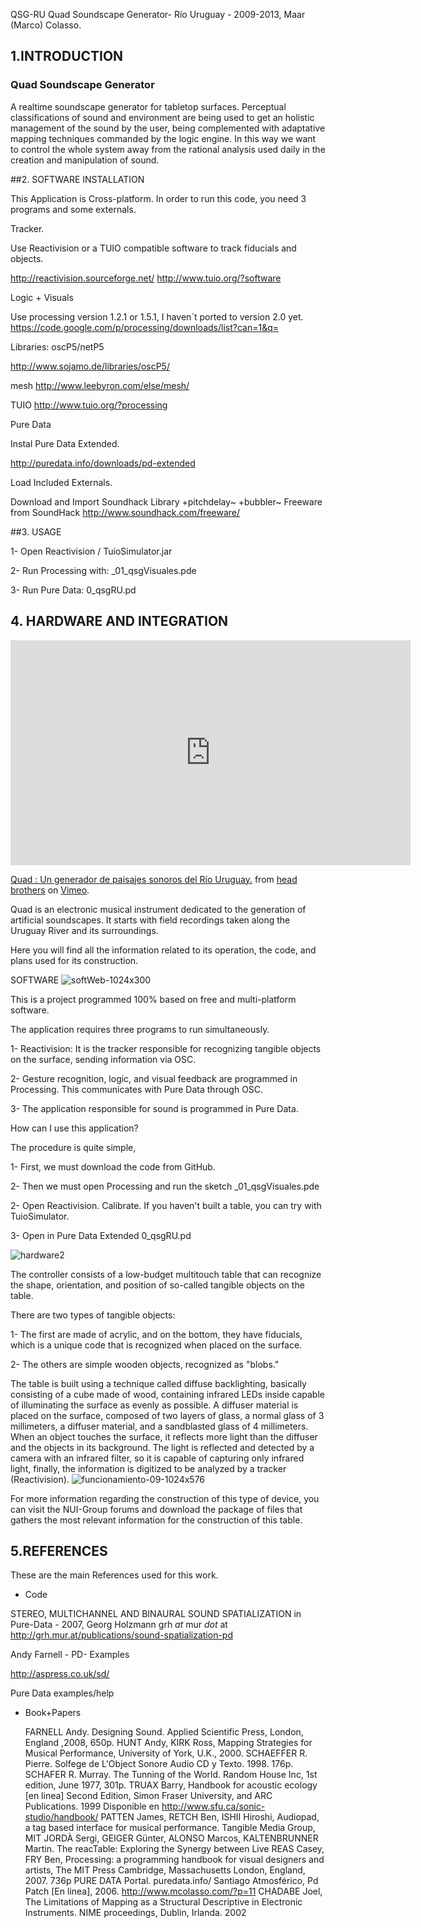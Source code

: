 QSG-RU 
Quad Soundscape Generator- Río Uruguay -
2009-2013, Maar (Marco) Colasso. 

## 1.INTRODUCTION 
### Quad Soundscape Generator
A realtime soundscape generator for tabletop surfaces.
Perceptual classifications of sound and environment are being used to get an holistic management of the sound by the user, being complemented with adaptative mapping techniques commanded by the logic engine. In this way we want to control the whole system away from the rational analysis used daily in the creation and manipulation of sound.

##2. SOFTWARE INSTALLATION

This Application is Cross-platform. 
In order to run this code, you need 3 programs and some externals. 

Tracker. 

Use Reactivision or a TUIO compatible software to track fiducials and objects. 

http://reactivision.sourceforge.net/
http://www.tuio.org/?software

Logic + Visuals

Use processing version 1.2.1 or 1.5.1, I haven´t ported to version 2.0 yet. 
https://code.google.com/p/processing/downloads/list?can=1&q=

Libraries:
oscP5/netP5

http://www.sojamo.de/libraries/oscP5/

mesh
http://www.leebyron.com/else/mesh/

TUIO
http://www.tuio.org/?processing

Pure Data 

Instal Pure Data Extended. 

http://puredata.info/downloads/pd-extended

Load  Included Externals.
  
Download and Import Soundhack Library
+pitchdelay~
+bubbler~
Freeware from SoundHack
http://www.soundhack.com/freeware/


##3. USAGE

1- Open Reactivision / TuioSimulator.jar

2- Run Processing with: _01_qsgVisuales.pde

3- Run Pure Data: 0_qsgRU.pd

## 4. HARDWARE AND INTEGRATION

<iframe src="https://player.vimeo.com/video/80639025?h=4d40ed7001" width="640" height="360" frameborder="0" allow="autoplay; fullscreen; picture-in-picture" allowfullscreen></iframe>
<p><a href="https://vimeo.com/80639025">Quad : Un generador de paisajes sonoros del R&iacute;o Uruguay.</a> from <a href="https://vimeo.com/user22071445">head brothers</a> on <a href="https://vimeo.com">Vimeo</a>.</p>
Quad is an electronic musical instrument dedicated to the generation of artificial soundscapes. It starts with field recordings taken along the Uruguay River and its surroundings.

Here you will find all the information related to its operation, the code, and plans used for its construction.

SOFTWARE
![softWeb-1024x300](https://github.com/maar34/quad/assets/862847/b6eea1a6-30ef-4c16-af5d-2d947f1de3e4)


This is a project programmed 100% based on free and multi-platform software.

The application requires three programs to run simultaneously.

1- Reactivision: It is the tracker responsible for recognizing tangible objects on the surface, sending information via OSC.

2- Gesture recognition, logic, and visual feedback are programmed in Processing. This communicates with Pure Data through OSC.

3- The application responsible for sound is programmed in Pure Data.

How can I use this application?

The procedure is quite simple,

1- First, we must download the code from GitHub.

2- Then we must open Processing and run the sketch _01_qsgVisuales.pde

2- Open Reactivision. Calibrate. If you haven't built a table, you can try with TuioSimulator.

3- Open in Pure Data Extended 0_qsgRU.pd

![hardware2](https://github.com/maar34/quad/assets/862847/11ab7da2-be90-4dc2-b747-ad97c68d79e0)

The controller consists of a low-budget multitouch table that can recognize the shape, orientation, and position of so-called tangible objects on the table.

There are two types of tangible objects:

1- The first are made of acrylic, and on the bottom, they have fiducials, which is a unique code that is recognized when placed on the surface.

2- The others are simple wooden objects, recognized as "blobs."

The table is built using a technique called diffuse backlighting, basically consisting of a cube made of wood, containing infrared LEDs inside capable of illuminating the surface as evenly as possible. A diffuser material is placed on the surface, composed of two layers of glass, a normal glass of 3 millimeters, a diffuser material, and a sandblasted glass of 4 millimeters. When an object touches the surface, it reflects more light than the diffuser and the objects in its background. The light is reflected and detected by a camera with an infrared filter, so it is capable of capturing only infrared light, finally, the information is digitized to be analyzed by a tracker (Reactivision).
![funcionamiento-09-1024x576](https://github.com/maar34/quad/assets/862847/190b1542-75e2-4b69-9da4-94edf0e3d0de)

For more information regarding the construction of this type of device, you can visit the NUI-Group forums and download the package of files that gathers the most relevant information for the construction of this table.

## 5.REFERENCES

These are the main References used for this work. 

- Code

STEREO, MULTICHANNEL AND BINAURAL SOUND SPATIALIZATION
in Pure-Data - 2007, Georg Holzmann
grh _at_ mur _dot_ at
http://grh.mur.at/publications/sound-spatialization-pd

Andy Farnell - PD- Examples

http://aspress.co.uk/sd/

Pure Data examples/help

- Book+Papers

	 FARNELL Andy. Designing Sound. Applied Scientific Press, London, England
,2008, 650p.
	HUNT Andy, KIRK Ross, Mapping Strategies for Musical Performance, University of York, U.K., 2000.
	SCHAEFFER  R. Pierre. Solfege de L'Object Sonore  Audio CD y Texto. 1998. 176p.
	SCHAFER R. Murray. The Tunning of the World. Random House Inc, 1st edition, June 1977, 301p.
	TRUAX Barry, Handbook for acoustic ecology [en linea] Second Edition, Simon Fraser University, and ARC Publications. 1999 Disponible en http://www.sfu.ca/sonic-studio/handbook/ 
	PATTEN James, RETCH Ben, ISHII Hiroshi, Audiopad, a tag based interface for musical performance.  Tangible Media Group, MIT
	JORDÀ Sergi, GEIGER Günter, ALONSO Marcos, KALTENBRUNNER Martin. The reacTable: Exploring the Synergy between Live 
	 REAS Casey, FRY Ben, Processing: a programming handbook for visual designers and artists, The MIT Press Cambridge, Massachusetts London, England, 2007. 736p
 	PURE DATA Portal. puredata.info/ 
 	Santiago Atmosférico, Pd Patch [En linea], 2006. http://www.mcolasso.com/?p=11
	CHADABE Joel, The Limitations of Mapping as a Structural Descriptive in Electronic Instruments. NIME proceedings, Dublin, Irlanda. 2002


